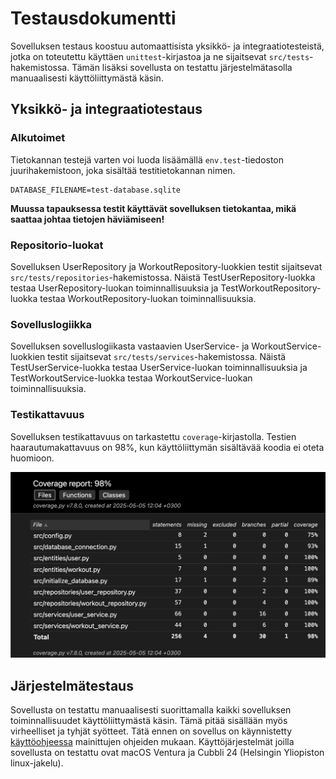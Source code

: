 # Testausdokumentti

Sovelluksen testaus koostuu automaattisista yksikkö- ja integraatiotesteistä, jotka on toteutettu käyttäen `unittest`-kirjastoa ja ne sijaitsevat `src/tests`-hakemistossa. Tämän lisäksi sovellusta on testattu järjestelmätasolla manuaalisesti käyttöliittymästä käsin.

## Yksikkö- ja integraatiotestaus

### Alkutoimet

Tietokannan testejä varten voi luoda lisäämällä `env.test`-tiedoston juurihakemistoon, joka sisältää testitietokannan nimen.

    DATABASE_FILENAME=test-database.sqlite

**Muussa tapauksessa testit käyttävät sovelluksen tietokantaa, mikä saattaa johtaa tietojen häviämiseen!**

### Repositorio-luokat

Sovelluksen UserRepository ja WorkoutRepository-luokkien testit sijaitsevat `src/tests/repositories`-hakemistossa. Näistä TestUserRepository-luokka testaa UserRepository-luokan toiminnallisuuksia ja TestWorkoutRepository-luokka testaa WorkoutRepository-luokan toiminnallisuuksia.

### Sovelluslogiikka

Sovelluksen sovelluslogiikasta vastaavien UserService- ja WorkoutService-luokkien testit sijaitsevat `src/tests/services`-hakemistossa. Näistä TestUserService-luokka testaa UserService-luokan toiminnallisuuksia ja TestWorkoutService-luokka testaa WorkoutService-luokan toiminnallisuuksia.

### Testikattavuus

Sovelluksen testikattavuus on tarkastettu `coverage`-kirjastolla. Testien haarautumakattavuus on 98%, kun käyttöliittymän sisältävää koodia ei oteta huomioon.

![Testikattavuus](kuvat/testikattavuus.png)

## Järjestelmätestaus

Sovellusta on testattu manuaalisesti suorittamalla kaikki sovelluksen toiminnallisuudet käyttöliittymästä käsin. Tämä pitää sisällään myös virheelliset ja tyhjät syötteet. Tätä ennen on sovellus on käynnistetty [käyttöohjeessa](./kayttoohje.md) mainittujen ohjeiden mukaan. Käyttöjärjestelmät joilla sovellusta on testattu ovat macOS Ventura ja Cubbli 24 (Helsingin Yliopiston linux-jakelu).
